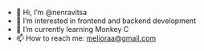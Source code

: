 - 👋 Hi, I’m @nenravitsa
- 👀 I’m interested in frontend and backend development
- 🌱 I’m currently learning Monkey C
- 📫 How to reach me: melioraa@gmail.com

<!---
nenravitsa/nenravitsa is a ✨ special ✨ repository because its `README.md` (this file) appears on your GitHub profile.
You can click the Preview link to take a look at your changes.
--->
